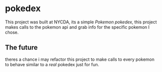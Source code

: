 # pokedex
This project was built at NYCDA, its a simple *Pokemon pokedex*,
this project makes calls to the pokemon api and grab info for the specific pokemon I chose.

## The future
theres a chance i may refactor this project to make calls to every pokemon to behave similar to a *real* pokedex just for fun.

